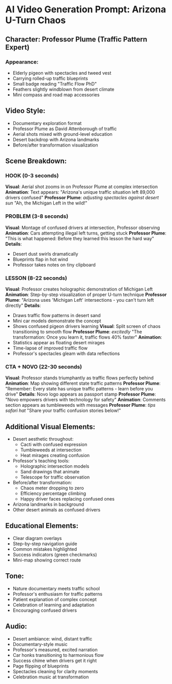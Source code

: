 # AI Video Generation Prompt: Arizona U-Turn Chaos

## Character: Professor Plume (Traffic Pattern Expert)
### Appearance:
- Elderly pigeon with spectacles and tweed vest
- Carrying rolled-up traffic blueprints
- Small badge reading "Traffic Flow PhD"
- Feathers slightly windblown from desert climate
- Mini compass and road map accessories

## Video Style:
- Documentary exploration format
- Professor Plume as David Attenborough of traffic
- Aerial shots mixed with ground-level education
- Desert backdrop with Arizona landmarks
- Before/after transformation visualization

## Scene Breakdown:

### HOOK (0-3 seconds)
**Visual**: Aerial shot zooms in on Professor Plume at complex intersection
**Animation**: Text appears: "Arizona's unique traffic situation left 89,000 drivers confused"
**Professor Plume**: *adjusting spectacles against desert sun* "Ah, the Michigan Left in the wild!"

### PROBLEM (3-8 seconds)
**Visual**: Montage of confused drivers at intersection, Professor observing
**Animation**: Cars attempting illegal left turns, getting stuck
**Professor Plume**: "This is what happened: Before they learned this lesson the hard way"
**Details**:
- Desert dust swirls dramatically
- Blueprints flap in hot wind
- Professor takes notes on tiny clipboard

### LESSON (8-22 seconds)
**Visual**: Professor creates holographic demonstration of Michigan Left
**Animation**: Step-by-step visualization of proper U-turn technique
**Professor Plume**: "Arizona uses 'Michigan Left' intersections - you can't turn left directly"
**Details**:
- Draws traffic flow patterns in desert sand
- Mini car models demonstrate the concept
- Shows confused pigeon drivers learning
**Visual**: Split screen of chaos transitioning to smooth flow
**Professor Plume**: *excitedly* "The transformation: Once you learn it, traffic flows 40% faster"
**Animation**: 
- Statistics appear as floating desert mirages
- Time-lapse of improved traffic flow
- Professor's spectacles gleam with data reflections

### CTA + NOVO (22-30 seconds)
**Visual**: Professor stands triumphantly as traffic flows perfectly behind
**Animation**: Map showing different state traffic patterns
**Professor Plume**: "Remember: Every state has unique traffic patterns - learn before you drive"
**Details**: Novo logo appears as passport stamp
**Professor Plume**: "Novo empowers drivers with technology for safety"
**Animation**: Comments section appears as tumbleweeds with messages
**Professor Plume**: *tips safari hat* "Share your traffic confusion stories below!"

## Additional Visual Elements:
- Desert aesthetic throughout:
  - Cacti with confused expression
  - Tumbleweeds at intersection
  - Heat mirages creating confusion
- Professor's teaching tools:
  - Holographic intersection models
  - Sand drawings that animate
  - Telescope for traffic observation
- Before/after transformation:
  - Chaos meter dropping to zero
  - Efficiency percentage climbing
  - Happy driver faces replacing confused ones
- Arizona landmarks in background
- Other desert animals as confused drivers

## Educational Elements:
- Clear diagram overlays
- Step-by-step navigation guide
- Common mistakes highlighted
- Success indicators (green checkmarks)
- Mini-map showing correct route

## Tone:
- Nature documentary meets traffic school
- Professor's enthusiasm for traffic patterns
- Patient explanation of complex concept
- Celebration of learning and adaptation
- Encouraging confused drivers

## Audio:
- Desert ambiance: wind, distant traffic
- Documentary-style music
- Professor's measured, excited narration
- Car honks transitioning to harmonious flow
- Success chime when drivers get it right
- Page flipping of blueprints
- Spectacles cleaning for clarity moments
- Celebration music at transformation